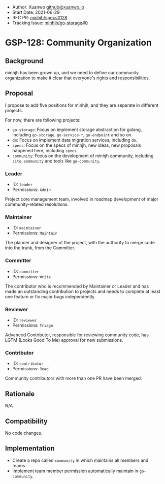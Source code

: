 - Author: Xuanwo <github@xuanwo.io>
- Start Date: 2021-06-29
- RFC PR: [minhjh/specs#128](https://github.com/minhjh/specs/pull/128)
- Tracking Issue: [minhjh/go-storage#0](https://github.com/minhjh/go-storage/issues/0)

# GSP-128: Community Organization

## Background

minhjh has been grown up, and we need to define our community organization to make it clear that everyone's rights and responsibilities.

## Proposal

I propose to add five positions for minhjh, and they are separate in different projects.

For now, there are following projects:

- `go-storage`: Focus on implement storage abstraction for golang, including `go-storage`, `go-service-*`, `go-endpoint` and so on.
- `dm`: Focus on implement data migration services, including `dm`.
- `specs`: Focus on the specs of minhjh, new ideas, new proposals happened here, including `specs`.
- `community`: Focus on the development of minhjh community, including `site`, `community` and tools like `go-community`.

### Leader

- ID: `leader`
- Permissions: `Admin`

Project core management team, involved in roadmap development of major community-related resolutions.

### Maintainer

- ID: `maintainer`
- Permissions: `Maintain`

The planner and designer of the project, with the authority to merge code into the trunk, from the Committer.

### Committer

- ID: `committer`
- Permissions: `Write`

The contributor who is recommended by Maintainer or Leader and has made an outstanding contribution to projects and needs to complete at least one feature or fix major bugs independently.

### Reviewer

- ID: `reviewer`
- Permissions: `Triage`

Advanced Contributor, responsible for reviewing community code, has LGTM (Looks Good To Me) approval for new submissions.

### Contributor

- ID: `contributor`
- Permissions: `Read`

Community contributors with more than one PR have been merged.

## Rationale

N/A

## Compatibility

No code changes.

## Implementation

- Create a repo called `community` in which maintains all members and teams
- Implement team member permission automatically maintain in `go-community`.
